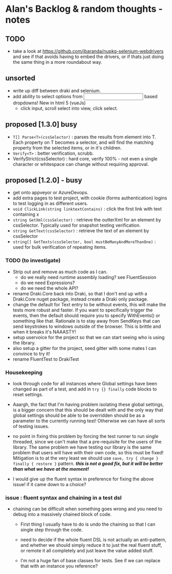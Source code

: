 # Alan's Backlog & random thoughts - notes

## TODO

- take a look at https://github.com/jbaranda/nupkg-selenium-webdrivers
  and see if that avoids having to embed the drivers,
  or if thats just doing the same thing in a more roundabout way. 

## unsorted

- write up diff between draki and selenium.
- add ability to select options from <Input> based dropdowns! New in html 5 (vueJs)
	- click input, scroll select into view, click select.

## proposed [1.3.0] busy

- `T[] Parse<T>(cssSelector)` : parses the results from element into T. Each property on T becomes a selector, and will find the matching property from the selected items, or in it's children.
- `Verify<T>` : better verification, scrubb.
- VerifyStrict(cssSelector) : hard core, verify 100% - not even a single character or whitespace can change without requiring approval.

## proposed [1.2.0] - busy

- get onto appveyor or AzureDevops.
- add extra pages to test project, with cookie (forms authentication) logins to test logging in as different users.
- `void ClickLink(string linktextContains)` : click the first link with text containing x
- `string GetXml(cssSelector)` : retrieve the outterXml for an element by cssSelector. Typically used for snapshot testing verification.
- `string GetText(cssSelector)` : retrieve the text of an element by cssSelector
- `string[] GetTexts(cssSelector, bool mustBeManyAndMoreThanOne)` : used for bulk verification of repeating items.

### TODO (to investigate)

* Strip out and remove as much code as I can.
  - do we really need runtime assembly loading? see FluentSession
  - do we need Expressions?
  - do we need the whole API?
* rename Draki.Core back into Draki, so that I don't end up with a Draki.Core nuget package, instead create a Draki only package.
* change the default for Text entry to be without events, this will make the tests more robust and faster. If you want to specifically trigger the events, then the default should require you to specify WithEvents() or something like that. Rationale is to stay away from SendKeys that can send keystrokes to windows outside of the browser. This is brittle and when it breaks it's NAAASTY!
* setup uservoice for the project so that we can start seeing who is using the library.
* also setup a gitter for the project, seed gitter with some mates I can convince to try it!
* rename FluentTest to DrakiTest

### Housekeeping

* look through code for all instances where Global settings have been changed as part of a test, and add in `try {} finally` code blocks to reset settings. 

* Aaargh, the fact that I'm having problem isolating these global settings, is a bigger concern that this should be dealt with and the only way that global settings should be able to be overridden should be as a parameter to the currently running test! Otherwise we can have all sorts of testing issues.
* no point in fixing this problem by forcing the test runner to run single threaded, since we can't make that a pre-requisite for the users of the library. The same problem we have testing our library is the same problem that users will have with their own code, so this must be fixed! Mitigation is to at the very least we should use `save, try { change } finally { restore }` pattern. ***this is not a good fix, but it will be better than what we have at the moment!*** 
* I would give up the fluent syntax in preference for fixing the above issue! if it came down to a choice?

### issue : fluent syntax and chaining in a test dsl

* chaining can be difficult when something goes wrong and you need to debug into a massively chained block of code. 
  - First thing I usually have to do is undo the chaining so that I can single step through the code. 
  - need to decide if the whole fluent DSL is not actually an anti-pattern, and whether we should simply reduce it
    to just the real fluent stuff, or remote it all completely and just leave the value added stuff.

  - I'm not a huge fan of base classes for tests. See if we can replace that with an instance you reference?